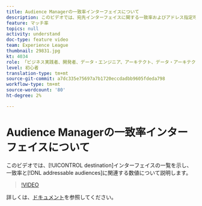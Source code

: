 ```yaml
---
title: Audience Managerの一致率インターフェイスについて
description: このビデオでは、宛先インターフェイスに関する一致率およびアドレス指定可能なオーディエンスに関連する数値の表示と説明を行います。
feature: マッチ率
topics: null
activity: understand
doc-type: feature video
team: Experience League
thumbnail: 29831.jpg
kt: 4034
role: 「ビジネス実践者、開発者、データ・エンジニア、アーキテクト、データ・アーキテクト、管理者、リーダー」
level: 初心者
translation-type: tm+mt
source-git-commit: a7dc335e75697a7b1720eccdadbb9605fdeda798
workflow-type: tm+mt
source-wordcount: '80'
ht-degree: 2%

---
```



# Audience Managerの一致率インターフェイスについて

このビデオでは、[!UICONTROL destination]インターフェイスの一覧を示し、一致率と[!DNL addressable audiences]に関連する数値について説明します。

>[!VIDEO](https://video.tv.adobe.com/v/29831/?quality=12)

詳しくは、[ドキュメント](https://docs.adobe.com/help/en/audience-manager/user-guide/features/addressable-audiences.html)を参照してください。
